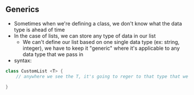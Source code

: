## Generics
- Sometimes when we're defining a class, we don't know what the data type is ahead of time
- In the case of lists, we can store any type of data in our list
    - We can't define our list based on one single data type (ex: string, integer), we have to keep it "generic" where it's applicable to any data type that we pass in
- syntax:
```java
class CustomList <T> {
    // anywhere we see the T, it's going to reger to that type that we assigned
    
}